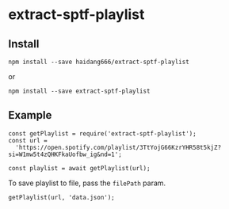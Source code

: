 # extract-sptf-playlist

## Install
```
npm install --save haidang666/extract-sptf-playlist
```
or 
```
npm install --save extract-sptf-playlist
```
## Example 
```node
const getPlaylist = require('extract-sptf-playlist');
const url =
  'https://open.spotify.com/playlist/3TtYojG66KzrYHR58t5kjZ?si=W1mw5t4zQHKFkaUofbw_ig&nd=1';

const playlist = await getPlaylist(url);

```

To save playlist to file, pass the `filePath` param.
```node
getPlaylist(url, 'data.json');
```